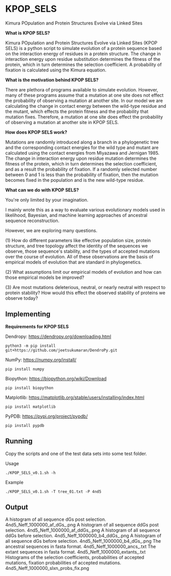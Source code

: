 # KPOP_SELS
Kimura POpulation and Protein Structures Evolve via Linked Sites

**What is KPOP SELS?**

Kimura POpulation and Protein Structures Evolve via Linked Sites (KPOP SELS) is a python script to simulate evolution of a protein sequence based on the interaction energy of residues in a protein structure. The change in interaction energy upon residue substitution determines the fitness of the protein, which in turn determines the selection coefficient. A probability of fixation is calculated using the Kimura equation. 

**What is the motivation behind KPOP SELS?**

There are plethora of programs available to simulate evolution. However, many of these programs assume that a mutation at one site does not effect the probability of observing a mutation at another site. In our model we are calculating the change in contact energy between the wild-type residue and the mutant, which effects the protein fitness and the probability that mutation fixes. Therefore, a mutation at one site does effect the probability of observing a mutation at another site in KPOP SELS.

**How does KPOP SELS work?**

Mutations are randomly introduced along a branch in a phylogenetic tree and the corresponding contact energies for the wild type and mutant are calculated using the contact energies from Miyazawa and Jernigan 1985. The change in interaction energy upon residue mutation determines the fitness of the protein, which in turn determines the selection coefficient, and as a result the probability of fixation. If a randomly selected number between 0 and 1 is less than the probability of fixation, then the mutation becomes fixed in the population and is the new wild-type residue. 

**What can we do with KPOP SELS?**

You're only limited by your imagination. 

I mainly wrote this as a way to evaluate various evolutionary models used in likelihood, Bayesian, and machine learning approaches of ancestral sequence reconstruction. 

However, we are exploring many questions.

(1) How do different parameters like effective population size, protein structure, and tree topology affect the identity of the sequences we observe, those sequence's stability, and the types of accepted mutations over the course of evolution. All of these observations are the basis of empirical models of evolution that are standard in phylogenetics. 

(2) What assumptions limit our empirical models of evolution and how can those empirical models be improved?

(3) Are most mutations deleterious, neutral, or nearly neutral with respect to protein stability? How would this effect the observed stability of proteins we observe today?

## Implementing

**Requirements for KPOP SELS**

Dendropy: https://dendropy.org/downloading.html
```
python3 -m pip install git+https://github.com/jeetsukumaran/DendroPy.git
```

NumPy: https://numpy.org/install/
```
pip install numpy
```

Biopython: https://biopython.org/wiki/Download
```
pip install biopython
```

Matplotlib: https://matplotlib.org/stable/users/installing/index.html
```
pip install matplotlib
```

PyPDB: https://pypi.org/project/pypdb/
```
pip install pypdb
```

## Running

Copy the scripts and one of the test data sets into some test folder. 

Usage
```
./KPOP_SELS_v0.1.sh -h 
```

Example
```
./KPOP_SELS_v0.1.sh -T tree_01.txt -P 4nd5
```

## Output
A histogram of all sequence dGs post selection.
4nd5_Neff_1000000_af_dGs_.png
A histogram of all sequence ddGs post selection.
4nd5_Neff_1000000_af_ddGs_.png
A histogram of all sequence ddGs before selection.
4nd5_Neff_1000000_b4_ddGs_.png
A histogram of all sequence dGs before selection.
4nd5_Neff_1000000_b4_dGs_.png
The ancestral sequences in fasta format.
4nd5_Neff_1000000_ancs_.txt
The extant sequences in fasta format.
4nd5_Neff_1000000_extants_.txt
Histograms of the selection coefficients, probabilities of accepted mutations, fixation probabilities of accepted mutations.
4nd5_Neff_1000000_slxn_probs_fix.png
